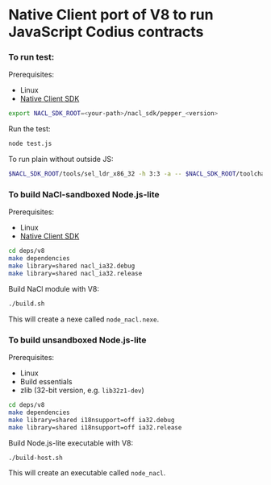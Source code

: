 Native Client port of V8 to run JavaScript Codius contracts
===

### To run test:

Prerequisites:
+ Linux
+ [Native Client SDK](https://developer.chrome.com/native-client/sdk/download)

```sh
export NACL_SDK_ROOT=<your-path>/nacl_sdk/pepper_<version>
```

Run the test:

```sh
node test.js
```

To run plain without outside JS:

```sh
$NACL_SDK_ROOT/tools/sel_ldr_x86_32 -h 3:3 -a -- $NACL_SDK_ROOT/toolchain/linux_x86_glibc/x86_64-nacl/lib32/runnable-ld.so --library-path .:deps/v8/out/nacl_ia32.release/lib.target:$NACL_SDK_ROOT/ports/lib/glibc_x86_32/Release:$NACL_SDK_ROOT/toolchain/linux_x86_glibc/x86_64-nacl/lib32 ./node_nacl.nexe
```

### To build NaCl-sandboxed Node.js-lite

Prerequisites:
+ Linux
+ [Native Client SDK](https://developer.chrome.com/native-client/sdk/download)

```sh
cd deps/v8
make dependencies
make library=shared nacl_ia32.debug
make library=shared nacl_ia32.release
```

Build NaCl module with V8:

```sh
./build.sh
```

This will create a nexe called `node_nacl.nexe`.

### To build unsandboxed Node.js-lite

Prerequisites:
+ Linux
+ Build essentials
+ zlib (32-bit version, e.g. `lib32z1-dev`)

```sh
cd deps/v8
make dependencies
make library=shared i18nsupport=off ia32.debug
make library=shared i18nsupport=off ia32.release
```

Build Node.js-lite executable with V8:

```sh
./build-host.sh
```

This will create an executable called `node_nacl`.
